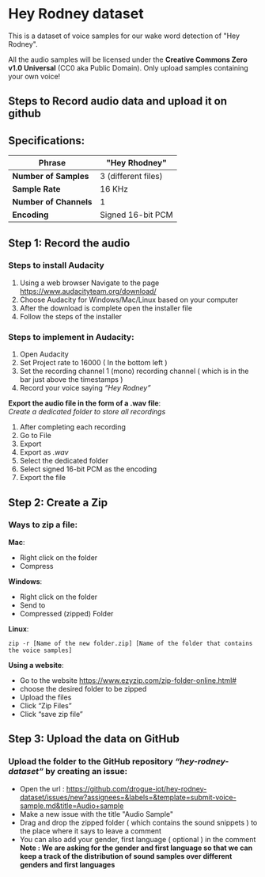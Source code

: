 # Hey Rodney dataset

This is a dataset of voice samples for our wake word detection of "Hey Rodney".

All the audio samples will be licensed under the __Creative Commons Zero v1.0 Universal__ (CC0 aka Public Domain). Only upload samples containing your own voice!

## Steps to Record audio data and upload it on github

## Specifications:

| __Phrase__ | "Hey Rhodney"   |
| ------------- | ------------- |
| __Number of Samples__  | 3 (different files)|
| __Sample Rate__ | 16 KHz  |
| __Number of Channels__ | 1 |
| __Encoding__ | Signed 16-bit PCM |



## Step 1: Record the audio

### Steps to install Audacity
1. Using a web browser Navigate to the page https://www.audacityteam.org/download/
2. Choose Audacity for Windows/Mac/Linux based on your computer
3. After the download is complete open the installer file
4. Follow the steps of the installer

### Steps to implement in Audacity:
1. Open Audacity 
2. Set Project rate to 16000 ( In the bottom left ) 
3. Set the recording channel 1 (mono) recording channel ( which is in the bar just above the timestamps )
4. Record your voice saying *“Hey Rodney”*


__Export the audio file in the form of a .wav file__:<br> 
*Create a dedicated folder to store all recordings*
1. After completing each recording 
2. Go to File
3. Export
4. Export as *.wav*
5. Select the dedicated folder
6. Select signed 16-bit PCM as the encoding
7. Export the file

## Step 2: Create a Zip


### Ways to zip a file: 

__Mac__: 
- Right click on the folder 
- Compress


__Windows__: 
- Right click on the folder
- Send to  
- Compressed (zipped) Folder

__Linux__: 

```
zip -r [Name of the new folder.zip] [Name of the folder that contains the voice samples]
```

__Using a website__:  
- Go to the website https://www.ezyzip.com/zip-folder-online.html#
- choose the desired folder to be zipped 
- Upload the files 
- Click “Zip Files” 
- Click “save zip file”


## Step 3: Upload the data on GitHub

### Upload the folder to the GitHub repository *“hey-rodney-dataset”* by creating an issue:

- Open the url : https://github.com/drogue-iot/hey-rodney-dataset/issues/new?assignees=&labels=&template=submit-voice-sample.md&title=Audio+sample
- Make a new issue with the title "Audio Sample"  
- Drag and drop the zipped folder ( which contains the sound snippets ) to the place where it says to leave a comment  
- You can also add your gender, first language ( optional ) in the comment <br>
  __Note : We are asking for the gender and first language so that we can keep a track of the distribution of sound samples over different genders and first languages__

